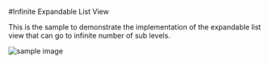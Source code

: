 #Infinite Expandable List View

This is the sample to demonstrate the implementation of the expandable list view that can go to infinite number of sub levels.

![sample image](https://github.com/kevalpatel2106/android-samples/blob/master/Infinite%20Level%20Expandable%20ListView/images/sample.png?raw=true)
